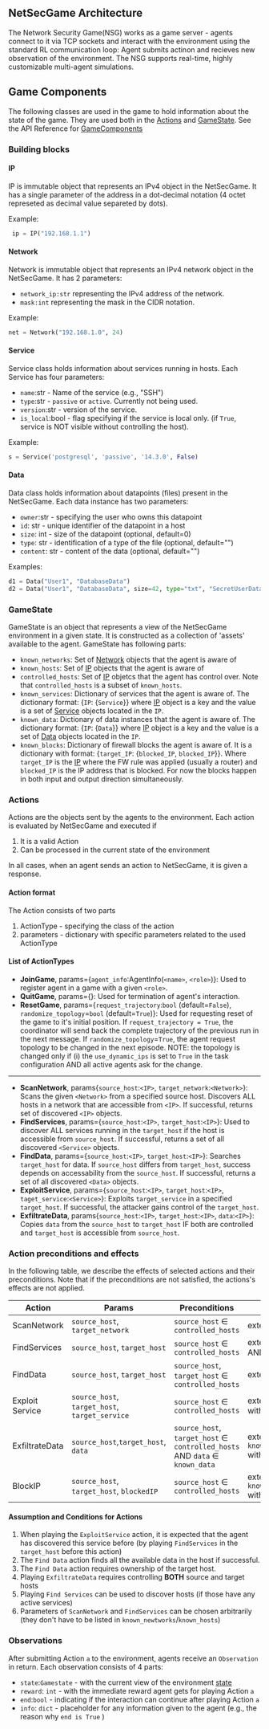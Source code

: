 ## NetSecGame Architecture
The Network Security Game(NSG) works as a game server - agents connect to it via TCP sockets and interact with the environment using the standard RL communication loop: Agent submits actinon and recieves new observation of the environment. The NSG supports real-time, highly customizable multi-agent simulations.

## Game Components
The following classes are used in the game to hold information about the state of the game. They are used both in the [Actions](#actions) and [GameState](#gamestate). See the API Reference for [GameComponents](game_components.md)
### Building blocks
#### IP
IP is immutable object that represents an IPv4 object in the NetSecGame. It has a single parameter of the address in a dot-decimal notation (4 octet represeted as decimal value separeted by dots).

Example: 
```python
 ip = IP("192.168.1.1")
```

#### Network
Network is immutable object that represents an IPv4 network object in the NetSecGame. It has 2 parameters:
- `network_ip:str` representing the IPv4 address of the network.
- `mask:int` representing the mask in the CIDR notation.

Example: 
```python
net = Network("192.168.1.0", 24)
```
#### Service
Service class holds information about services running in hosts. Each Service has four parameters:
- `name`:str  - Name of the service (e.g., "SSH")
- `type`:str - `passive` or `active`. Currently not being used.
- `version`:str - version of the service.
- `is_local`:bool - flag specifying if the service is local only. (if `True`, service is NOT visible without controlling the host).

Example: 
```python
s = Service('postgresql', 'passive', '14.3.0', False)
```

#### Data
Data class holds information about datapoints (files) present in the NetSecGame.
Each data instance has two parameters:
- `owner`:str - specifying the user who owns this datapoint
- `id`: str - unique identifier of the datapoint in a host
- `size`: int - size of the datapoint (optional, default=0)
- `type`: str - identification of a type of the file (optional, default="")
- `content`: str - content of the data (optional, default="")

Examples:
```python
d1 = Data("User1", "DatabaseData")
d2 = Data("User1", "DatabaseData", size=42, type="txt", "SecretUserDatabase")
```

### GameState
GameState is an object that represents a view of the NetSecGame environment in a given state. It is constructed as a collection of 'assets' available to the agent. GameState has following parts:
- `known_networks`: Set of [Network](#network) objects that the agent is aware of
- `known_hosts`: Set of [IP](#ip) objects that the agent is aware of
- `controlled_hosts`: Set of [IP](#ip) objetcs that the agent has control over. Note that `controlled_hosts` is a subset of `known_hosts`.
- `known_services`: Dictionary of services that the agent is aware of.
The dictionary format: {`IP`: {`Service`}} where [IP](#ip) object is a key and the value is a set of [Service](#service) objects located in the `IP`.
- `known_data`: Dictionary of data instances that the agent is aware of. The dictionary format: {`IP`: {`Data`}} where [IP](#ip) object is a key and the value is a set of [Data](#data) objects located in the `IP`.
- `known_blocks`: Dictionary of firewall blocks the agent is aware of. It is a dictionary with format: {`target_IP`: {`blocked_IP`, `blocked_IP`}}. Where `target_IP` is the [IP](#ip) where the FW rule was applied (usually a router) and `blocked_IP` is the IP address that is blocked. For now the blocks happen in both input and output direction simultaneously.


### Actions
Actions are the objects sent by the agents to the environment. Each action is evaluated by NetSecGame and executed if
1. It is a valid Action
2. Can be processed in the current state of the environment

In all cases, when an agent sends an action to NetSecGame, it is given a response.

#### Action format
The Action consists of two parts
1. ActionType - specifying the class of the action
2. parameters - dictionary with specific parameters related to the used ActionType

#### List of ActionTypes
- **JoinGame**, params={`agent_info`:AgentInfo(`<name>`, `<role>`)}: Used to register agent in a game with a given `<role>`.
- **QuitGame**, params={}: Used for termination of agent's interaction.
- **ResetGame**, params={`request_trajectory`:`bool` (default=`False`),  `randomize_topology`=`bool` (default=`True`)}: Used for requesting reset of the game to it's initial position. If `request_trajectory = True`, the coordinator will send back the complete trajectory of the previous run in the next message. If `randomize_topology`=`True`, the agent request topology to be changed in the next episode. NOTE: the topology is changed only if (i) the `use_dynamic_ips` is set to `True` in the task configuration AND all active agents ask for the change.
---
- **ScanNetwork**, params{`source_host`:`<IP>`, `target_network`:`<Network>`}: Scans the given `<Network>` from a specified source host. Discovers ALL hosts in a network that are accessible from `<IP>`. If successful, returns set of discovered `<IP>` objects.
- **FindServices**, params={`source_host`:`<IP>`, `target_host`:`<IP>`}: Used to discover ALL services running in the `target_host` if the host is accessible from `source_host`. If successful, returns a set of all discovered `<Service>` objects.
- **FindData**, params={`source_host`:`<IP>`, `target_host`:`<IP>`}: Searches `target_host` for data. If `source_host` differs from `target_host`, success depends on accessability from the `source_host`. If successful, returns a set of all discovered `<Data>` objects.
- **ExploitService**, params={`source_host`:`<IP>`, `target_host`:`<IP>`, `taget_service`:`<Service>`}: Exploits `target_service` in a specified `target_host`. If successful, the attacker gains control of the `target_host`.
- **ExfiltrateData**, params{`source_host`:`<IP>`, `target_host`:`<IP>`, `data`:`<IP>`}: Copies `data` from the `source_host` to `target_host` IF both are controlled and `target_host` is accessible from `source_host`.

### Action preconditions and effects
In the following table, we describe the effects of selected actions and their preconditions. Note that if the preconditions are not satisfied, the actions's effects are not applied.

| Action | Params | Preconditions | Effects |
|----------------------|----------------------|----------------------|----------------------|
| ScanNetwork| `source_host`, `target_network`| `source_host` &isinv; `controlled_hosts`| extends `known_networks`|
|FindServices| `source_host`, `target_host`| `source_host` &isinv; `controlled_hosts`| extends `known_services` AND `known_hosts`|
|FindData| `source_host`, `target_host`| `source_host`, `target_host` ∈ `controlled_hosts`| extends `known_data`|
|Exploit Service | `source_host`, `target_host`, `target_service`|`source_host` &isinv; `controlled_hosts`| extends `controlled_hosts` with `target_host`|
ExfiltrateData| `source_host`,`target_host`, `data` |`source_host`, `target_host` ∈ `controlled_hosts` AND `data` ∈ `known_data`| extends `known_data[target_host]` with `data`|
|BlockIP | `source_host`, `target_host`, `blockedIP`|`source_host` &isinv; `controlled_hosts`| extends `known_blocks[target_host]` with `blockedIP`|

#### Assumption and Conditions for Actions
1. When playing the `ExploitService` action, it is expected that the agent has discovered this service before (by playing `FindServices` in the `target_host` before this action)
2. The `Find Data` action finds all the available data in the host if successful.
3. The `Find Data` action requires ownership of the target host.
4. Playing `ExfiltrateData` requires controlling **BOTH** source and target hosts
5. Playing `Find Services` can be used to discover hosts (if those have any active services)
6. Parameters of `ScanNetwork` and `FindServices` can be chosen arbitrarily (they don't have to be listed in `known_newtworks`/`known_hosts`)

### Observations
After submitting Action `a` to the environment, agents receive an `Observation` in return. Each observation consists of 4 parts:
- `state`:`Gamestate` - with the current view of the environment [state](#gamestate)
- `reward`: `int` - with the immediate reward agent gets for playing Action `a`
- `end`:`bool` - indicating if the interaction can continue after playing Action `a`
- `info`: `dict` - placeholder for any information given to the agent (e.g., the reason why `end is True` )